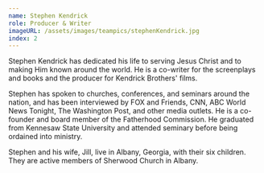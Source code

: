 ```yaml
---
name: Stephen Kendrick
role: Producer & Writer
imageURL: /assets/images/teampics/stephenKendrick.jpg
index: 2
---
```

Stephen Kendrick has dedicated his life to serving Jesus Christ and to making Him known around the world. He is a co-writer for the screenplays and books and the producer for Kendrick Brothers' films.

Stephen has spoken to churches, conferences, and seminars around the nation, and has been interviewed by FOX and Friends, CNN, ABC World News Tonight, The Washington Post, and other media outlets. He is a co-founder and board member of the Fatherhood Commission. He graduated from Kennesaw State University and attended seminary before being ordained into ministry.

Stephen and his wife, Jill, live in Albany, Georgia, with their six children. They are active members of Sherwood Church in Albany.
